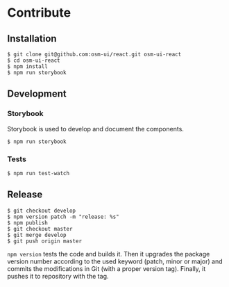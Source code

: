 # Contribute

## Installation

```
$ git clone git@github.com:osm-ui/react.git osm-ui-react
$ cd osm-ui-react
$ npm install
$ npm run storybook
```


## Development

### Storybook

Storybook is used to develop and document the components.

```
$ npm run storybook
```


### Tests

```
$ npm run test-watch
```


## Release

```
$ git checkout develop
$ npm version patch -m "release: %s"
$ npm publish
$ git checkout master
$ git merge develop
$ git push origin master
```

`npm version` tests the code and builds it. Then it upgrades the package version number according to the used keyword (patch, minor or major) and commits the modifications in Git (with a proper version tag). Finally, it pushes it to repository with the tag.
